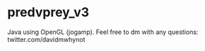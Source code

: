 # predvprey_v3
Java using OpenGL (jogamp).
Feel free to dm with any questions: twitter.com/davidmwhynot
